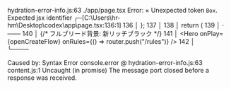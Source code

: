 hydration-error-info.js:63 ./app/page.tsx
Error: 
  × Unexpected token `Box`. Expected jsx identifier
     ╭─[C:\Users\hr-hm\Desktop\codex\app\page.tsx:136:1]
 136 │   };
 137 │ 
 138 │   return (
 139 │     <Box bg="canvasBg">
     ·      ───
 140 │       {/* フルブリード背景: 新リッチブラック */}
 141 │       <Hero onPlay={openCreateFlow} onRules={() => router.push("/rules")} />
 142 │       
     ╰────

Caused by:
    Syntax Error
console.error @ hydration-error-info.js:63
content.js:1 Uncaught (in promise) The message port closed before a response was received.

